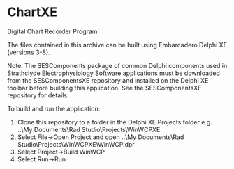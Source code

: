 # ChartXE
Digital Chart Recorder Program


The files contained in this archive can be built using Embarcadero Delphi XE (versions 3-8).

Note. The SESComponents package of common Delphi components used in Strathclyde Electrophysiology Software applications must be downloaded from the SESComponentsXE repository and installed on the Delphi XE toolbar before building this application. See the SESComponentsXE repository for details.

To build and run the application:

1) Clone this repository to a folder in the Delphi XE Projects folder e.g. ..\My Documents\Rad Studio\Projects\WinWCPXE.<br>
2) Select File->Open Project and open ..\My Documents\Rad Studio\Projects\WinWCPXE\WinWCP.dpr<br>
3) Select Project->Build WinWCP<br>
4) Select Run->Run<br>
